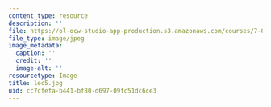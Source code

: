 ```yaml
---
content_type: resource
description: ''
file: https://ol-ocw-studio-app-production.s3.amazonaws.com/courses/7-014-introductory-biology-spring-2005/cc7cfefab441bf80d69709fc51dc6ce3_lec5.jpg
file_type: image/jpeg
image_metadata:
  caption: ''
  credit: ''
  image-alt: ''
resourcetype: Image
title: lec5.jpg
uid: cc7cfefa-b441-bf80-d697-09fc51dc6ce3
---
```

